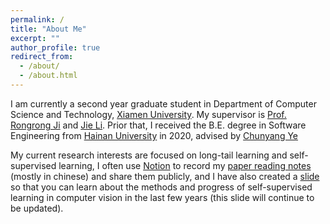 ```yaml
---
permalink: /
title: "About Me"
excerpt: ""
author_profile: true
redirect_from:
  - /about/
  - /about.html
---
```


I am currently a second year graduate student in Department of Computer Science and Technology, [Xiamen University](https://en.xmu.edu.cn/). My supervisor is [Prof. Rongrong Ji](https://mac.xmu.edu.cn/rrji_en/) and [Jie Li](https://m0re.fun/). Prior that, I received the B.E. degree in Software Engineering from [Hainan University](http://en.hainanu.edu.cn/) in 2020, advised by [Chunyang Ye](https://scholar.google.com/citations?user=EA6Er_MAAAAJ&hl=zh-CN&oi=ao)

My current research interests are focused on long-tail learning and self-supervised learning, I often use [Notion](https://www.notion.so) to record my [paper reading notes](https://polar-saltopus-822.notion.site/Computer-Vision-256219c6302b40d7bfacb7e297179bd7) (mostly in chinese) and share them publicly, and I have also created a [slide](https://mitming.github.io/files/An_Introduction_to_Self-Supervised_Learning.pdf) so that you can learn about the methods and progress of self-supervised learning in computer vision in the last few years (this slide will continue to be updated).